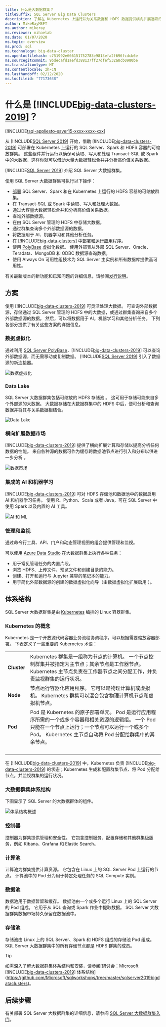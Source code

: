 ```yaml
---
title: 什么是大数据群集？
titleSuffix: SQL Server Big Data Clusters
description: 了解在 Kubernetes 上运行并为关系数据和 HDFS 数据提供横向扩展选项的 SQL Server 大数据群集。
author: MikeRayMSFT
ms.author: mikeray
ms.reviewer: mihaelab
ms.date: 01/07/2020
ms.topic: overview
ms.prod: sql
ms.technology: big-data-cluster
ms.openlocfilehash: c751992e666151752783e9813efa2f696fcdcb6e
ms.sourcegitcommit: 9bdecafd1aefd388137ff27dfef532a8cb0980be
ms.translationtype: HT
ms.contentlocale: zh-CN
ms.lasthandoff: 02/12/2020
ms.locfileid: "77173638"
---
```

# <a name="what-are-big-data-clusters-2019"></a>什么是 [!INCLUDE[big-data-clusters-2019](../includes/ssbigdataclusters-ss-nover.md)]？

[!INCLUDE[tsql-appliesto-ssver15-xxxx-xxxx-xxx](../includes/tsql-appliesto-ssver15-xxxx-xxxx-xxx.md)]

从 [!INCLUDE[SQL Server 2019](../includes/sssqlv15-md.md)] 开始，借助 [!INCLUDE[big-data-clusters-2019](../includes/ssbigdataclusters-ss-nover.md)] 可部署在 Kubernetes 上运行的 SQL Server、Spark 和 HDFS 容器的可缩放群集。 这些组件并行运行以确保可读取、写入和处理 Transact-SQL 或 Spark 中的大数据，这样你就可以借助大量大数据轻松合并并分析高价值关系数据。

[!INCLUDE[SQL Server 2019](../includes/sssqlv15-md.md)] 介绍 SQL Server 大数据群集。

使用 SQL Server 大数据群集可执行以下操作：

- [部署](../big-data-cluster/deploy-get-started.md) SQL Server、Spark 和在 Kubernetes 上运行的 HDFS 容器的可缩放群集。 
- 在 Transact-SQL 或 Spark 中读取、写入和处理大数据。
- 通过大容量大数据轻松合并和分析高价值关系数据。
- 查询外部数据源。
- 在由 SQL Server 管理的 HDFS 中存储大数据。
- 通过群集查询多个外部数据源的数据。
- 将数据用于 AI、机器学习和其他分析任务。
- 在 [!INCLUDE[big-data-clusters](../includes/ssbigdataclusters-nover.md)] 中[部署和运行应用程序](../big-data-cluster/concept-application-deployment.md)。
- 使用 [PolyBase](../relational-databases/polybase/polybase-guide.md) 虚拟化数据。 使用外部表从外部 SQL Server、Oracle、Teradata、MongoDB 和 ODBC 数据源查询数据。
- 使用 Always On 可用性组技术为 SQL Server 主实例和所有数据库提供高可用性。

有关最新版本的新功能和已知问题的详细信息，请参阅[发行说明](release-notes-big-data-cluster.md)。

## <a name="scenarios"></a>方案

使用 [!INCLUDE[big-data-clusters-2019](../includes/ssbigdataclusters-ss-nover.md)] 可灵活处理大数据。 可查询外部数据源，存储通过 SQL Server 管理的 HDFS 中的大数据，或通过群集查询来自多个外部数据源的数据。 然后，可以将数据用于 AI，机器学习和其他分析任务。 下列各部分提供了有关这些方案的详细信息。

### <a name="data-virtualization"></a>数据虚拟化

通过利用 [SQL Server PolyBase](../relational-databases/polybase/polybase-guide.md)，[!INCLUDE[big-data-clusters-2019](../includes/ssbigdataclusters-ss-nover.md)] 可以查询外部数据源，而无需移动或复制数据。 [!INCLUDE[SQL Server 2019](../includes/sssqlv15-md.md)] 引入了数据源的新连接器。

![数据虚拟化](media/big-data-cluster-overview/data-virtualization.png)

### <a name="data-lake"></a>Data Lake

SQL Server 大数据群集包括可缩放的 HDFS 存储池  。 这可用于存储可能来自多个外部源的大数据。 大数据存储在大数据群集中的 HDFS 中后，便可分析和查询数据并将其与关系数据相结合。

![Data Lake](media/big-data-cluster-overview/data-lake.png)

### <a name="scale-out-data-mart"></a>横向扩展数据市场

[!INCLUDE[big-data-clusters-2019](../includes/ssbigdataclusters-ss-nover.md)] 提供了横向扩展计算和存储以提高分析任何数据的性能。 来自各种源的数据可作为缓存跨数据池节点进行引入和分布以供进一步分析  。

![数据市场](media/big-data-cluster-overview/data-mart.png)

### <a name="integrated-ai-and-machine-learning"></a>集成的 AI 和机器学习

[!INCLUDE[big-data-clusters-2019](../includes/ssbigdataclusters-ss-nover.md)] 可对 HDFS 存储池和数据池中的数据启用 AI 和机器学习任务。 使用 R、Python、Scala 或者 Java，可在 SQL Server 中使用 Spark 以及内置的 AI 工具。

![AI 和 ML](media/big-data-cluster-overview/ai-ml-spark.png)

### <a name="management-and-monitoring"></a>管理和监视

通过命令行工具、API、门户和动态管理视图的组合提供管理和监视。

可以使用 [Azure Data Studio](../azure-data-studio/what-is.md) 在大数据群集上执行各种任务：
- 用于常见管理任务的内置片段。
- 浏览 HDFS、上传文件、预览文件和创建目录的能力。
- 创建、打开和运行与 Jupyter 兼容的笔记本的能力。
- 用于简化外部数据源的创建的数据虚拟化向导（由数据虚拟化扩展启用  ）。

## <a id="architecture"></a>体系结构

SQL Server 大数据群集是由 [Kubernetes](https://kubernetes.io/docs/concepts/) 编排的 Linux 容器群集。

### <a name="kubernetes-concepts"></a>Kubernetes 的概念

Kubernetes 是一个开放源代码容器业务流程协调程序，可以根据需要缩放容器部署。 下表定义了一些重要的 Kubernetes 术语：

|||
|:--|:--|
| **Cluster** | Kubernetes 群集是一组称为节点的计算机。 一个节点控制群集并被指定为主节点；其余节点是工作器节点。 Kubernetes 主节点负责在工作器节点之间分配工作，并负责监视群集的运行状况。 |
| **Node** | 节点运行容器化应用程序。 它可以是物理计算机或虚拟机。 Kubernetes 群集可以混合包含物理计算机节点和虚拟机节点。 |
| **Pod** | Pod 是 Kubernetes 的原子部署单元。 Pod 是运行应用程序所需的一个或多个容器和相关资源的逻辑组。 一个 Pod 只能在一个节点上运行；一个节点可以运行一个或多个 Pod。 Kubernetes 主节点自动将 Pod 分配给群集中的其余节点。 |
| &nbsp; ||

在 [!INCLUDE[big-data-clusters-2019](../includes/ssbigdataclusters-ss-nover.md)] 中，Kubernetes 负责 [!INCLUDE[big-data-clusters-2019](../includes/ssbigdataclusters-ss-nover.md)] 的状态；Kubernetes 生成和配置群集节点、将 Pod 分配给节点，并监视群集的运行状况。

### <a name="big-data-clusters-architecture"></a>大数据群集体系结构

下图显示了 SQL Server 的大数据群体的组件。

![体系结构概述](media/big-data-cluster-overview/architecture-diagram-overview.png)

### <a id="controlplane"></a>控制器

控制器为群集提供管理和安全性。 它包含控制服务、配置存储和其他群集级服务，例如 Kibana、Grafana 和 Elastic Search。

### <a id="computeplane"></a> 计算池

计算池为群集提供计算资源。 它包含在 Linux 上的 SQL Server Pod 上运行的节点。 计算池中的 Pod 分为用于特定处理任务的 SQL Compute  实例。 

### <a id="dataplane"></a> 数据池

数据池用于数据暂留和缓存。 数据池由一个或多个运行 Linux 上的 SQL Server 的 Pod 组成。 它用于从 SQL 查询或 Spark 作业中提取数据。 SQL Server 大数据群集数据市场持久保留在数据池中。 

### <a name="storage-pool"></a>存储池

存储池由 Linux 上的 SQL Server、Spark 和 HDFS 组成的存储池 Pod 组成。 SQL Server 大数据群集中的所有存储节点都是 HDFS 群集的成员。

> [!TIP]
> 如需深入了解大数据群集体系结构和安装，请参阅[研讨会：Microsoft [!INCLUDE[big-data-clusters-2019](../includes/ssbigdataclusters-ss-nover.md)] 体系结构](https://github.com/Microsoft/sqlworkshops/tree/master/sqlserver2019bigdataclusters)。

## <a name="next-steps"></a>后续步骤

有关部署 SQL Server 大数据群集的详细信息，请参阅 [SQL Server 大数据群集入门](deploy-get-started.md)。
